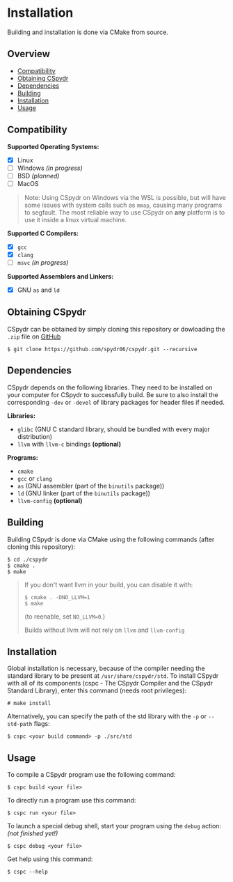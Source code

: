 # Installation

Building and installation is done via CMake from source.

## Overview
- [Compatibility](https://github.com/Spydr06/CSpydr/blob/main/INSTALL.md#compatibility)
- [Obtaining CSpydr](https://github.com/Spydr06/CSpydr/blob/main/INSTALL.md#obtaining-cspydr)
- [Dependencies](https://github.com/Spydr06/CSpydr/blob/main/INSTALL.md#dependencies)
- [Building](https://github.com/Spydr06/CSpydr/blob/main/INSTALL.md#building)
- [Installation](https://github.com/Spydr06/CSpydr/blob/main/INSTALL.md#installation-1)
- [Usage](https://github.com/Spydr06/CSpydr/blob/main/INSTALL.md#usage)

## Compatibility

**Supported Operating Systems:**
- [x] Linux
- [ ] Windows *(in progress)*
- [ ] BSD *(planned)*
- [ ] MacOS

> Note:
> Using CSpydr on Windows via the WSL is possible, but will have some issues with system calls such as `mmap`, causing many programs to segfault.
> The most reliable way to use CSpydr on **any** platform is to use it inside a linux virtual machine.

**Supported C Compilers:**
- [x] `gcc`
- [x] `clang`
- [ ] `msvc` *(in progress)*

**Supported Assemblers and Linkers:**
- [x] GNU `as` and `ld`


## Obtaining CSpydr

CSpydr can be obtained by simply cloning this repository or dowloading the `.zip` file on [GitHub](https://github.com/spydr06/cspydr.git)
```console
$ git clone https://github.com/spydr06/cspydr.git --recursive
```

## Dependencies

CSpydr depends on the following libraries. They need to be installed on your computer for CSpydr to successfully build. Be sure to also install the corresponding `-dev` or `-devel` of library packages for header files if needed.

**Libraries:**
- `glibc` (GNU C standard library, should be bundled with every major distribution)
- `llvm` with `llvm-c` bindings **(optional)**

**Programs:**
- `cmake`
- `gcc` or `clang`
- `as` (GNU assembler (part of the `binutils` package))
- `ld` (GNU linker (part of the `binutils` package))
- `llvm-config` **(optional)**

## Building
Building CSpydr is done via CMake using the following commands (after cloning this repository):

```console
$ cd ./cspydr
$ cmake .
$ make
```

> If you don't want llvm in your build, you can disable it with:
> ```console
> $ cmake . -DNO_LLVM=1
> $ make
> ```
> (to reenable, set `NO_LLVM=0`.)
> 
> Builds without llvm will not rely on `llvm` and `llvm-config`

## Installation

Global installation is necessary, because of the compiler needing the standard library to be present at `/usr/share/cspydr/std`.
To install CSpydr with all of its components (cspc - The CSpydr Compiler and the CSpydr Standard Library), enter this command (needs root privileges):
```console
# make install
```
Alternatively, you can specify the path of the std library with the `-p` or `--std-path` flags:
```console
$ cspc <your build command> -p ./src/std
```

## Usage

To compile a CSpydr program use the following command:
```console
$ cspc build <your file>
```
To directly run a program use this command:
```console
$ cspc run <your file>
```
To launch a special debug shell, start your program using the `debug` action:
<br/>
*(not finished yet!)*
```console
$ cspc debug <your file>
```

Get help using this command:
```console
$ cspc --help
```
